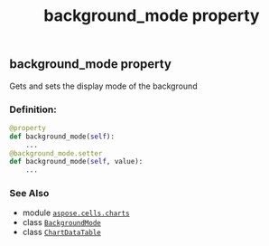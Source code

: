 ﻿---
title: background_mode property
second_title: Aspose.Cells for Python via .NET API References
description: 
type: docs
weight: 40
url: /aspose.cells.charts/chartdatatable/background_mode/
is_root: false
---

## background_mode property


Gets and sets the display mode of the background
### Definition:
```python
@property
def background_mode(self):
    ...
@background_mode.setter
def background_mode(self, value):
    ...
```

### See Also
* module [`aspose.cells.charts`](../../)
* class [`BackgroundMode`](/cells/python-net/aspose.cells.charts/backgroundmode)
* class [`ChartDataTable`](/cells/python-net/aspose.cells.charts/chartdatatable)

